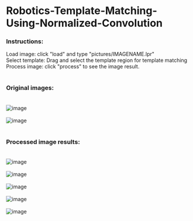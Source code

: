 # Robotics-Template-Matching-Using-Normalized-Convolution

### Instructions: <br>
Load image: click "load" and type "pictures/IMAGENAME.lpr" <br>
Select template: Drag and select the template region for template matching <br>
Process image: click "process" to see the image result.<br><br>

### Original images: <br><br>
![image](https://user-images.githubusercontent.com/70733761/143072418-a8e45476-77fc-4f0c-8005-3c22063ba5fc.png) <br><br>
![image](https://user-images.githubusercontent.com/70733761/143072509-60f24e47-3655-4bd0-a8c0-d451d3bf9c88.png)  <br><br>

### Processed image results: <br><br>
![image](https://user-images.githubusercontent.com/70733761/143077173-d2bb6db6-f819-4703-9a7f-23f82ebdabda.png)<br><br>
![image](https://user-images.githubusercontent.com/70733761/143076529-0086bef8-7c84-45bc-9020-c90cc69e393c.png)<br><br>
![image](https://user-images.githubusercontent.com/70733761/143076546-5289cf1a-1693-4f8f-b7ce-31df0ab36501.png)<br><br>
![image](https://user-images.githubusercontent.com/70733761/143076561-8c453e6a-37bc-4655-8a85-d23a1f8c293b.png)<br><br>
![image](https://user-images.githubusercontent.com/70733761/143076577-836c1b4e-e3e1-4cef-aebd-4faa9716c9a8.png)<br><br>

